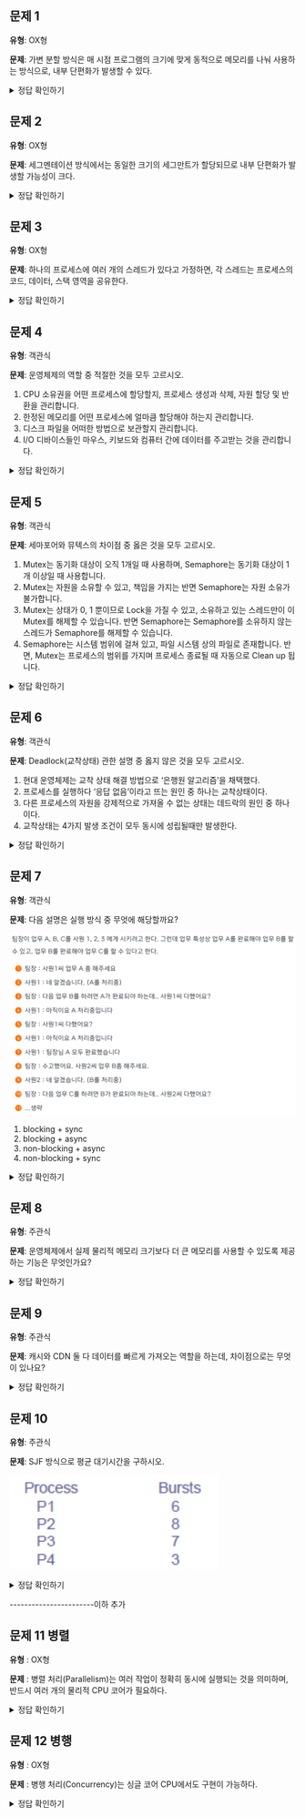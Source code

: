 ## 문제 1

**유형**: OX형

**문제**: 가변 분할 방식은 매 시점 프로그램의 크기에 맞게 동적으로 메모리를 나눠 사용하는 방식으로, 내부 단편화가 발생할 수 있다.

<details>
<summary>정답 확인하기</summary>

**정답**: X → 내부단편화가 아닌, 외부 단편화가 발생할 수 있습니다.

**해설**: 가변 분할 방식은 매 시점 프로그램의 크기에 맞게 동적으로 메모리를 나눠 사용합니다. 내부 단편화는 발생하지 않고, 외부 단편화는 발생할 수 있습니다. 가변 분할 방식 종류에는 최초적합(first fit), 최적접합(best fit), 최악적합(worst fit)이 있습니다.

</details>

## 문제 2

**유형**: OX형

**문제**: 세그멘테이션 방식에서는 동일한 크기의 세그만트가 할당되므로 내부 단편화가 발생할 가능성이 크다.

<details>
<summary>정답 확인하기</summary>

**정답**: X

**해설**: 세그멘테이션은 논리적인 단위로 가변 크기로 할당되므로 내부 단편화는 적지만, 외부 단편화가 발생할 수 있음

</details>

## 문제 3

**유형**: OX형

**문제**: 하나의 프로세스에 여러 개의 스레드가 있다고 가정하면, 각 스레드는 프로세스의 코드, 데이터, 스택 영역을 공유한다.

<details>
<summary>정답 확인하기</summary>

**정답**: X

**해설**: 하나의 프로세스 내의 스레드들은 코드, 데이터, 힙 영역을 공유하지만, 각 스레드는 독립적인 스택 영역을 가집니다. 스택 영역은 함수 호출 시 매개변수, 반환 주소, 지역 변수 등을 저장하는 공간으로, 스레드마다 개별적으로 할당됩니다.

</details>

## 문제 4

**유형**: 객관식

**문제**: 운영체제의 역할 중 적절한 것을 모두 고르시오.

1.  CPU 소유권을 어떤 프로세스에 할당할지, 프로세스 생성과 삭제, 자원 할당 및 반환을 관리합니다.
2.  한정된 메모리를 어떤 프로세스에 얼마큼 할당해야 하는지 관리합니다.
3.  디스크 파일을 어떠한 방법으로 보관할지 관리합니다.
4.  I/O 디바이스들인 마우스, 키보드와 컴퓨터 간에 데이터를 주고받는 것을 관리합니다.

<details>
<summary>정답 확인하기</summary>

**정답**: 1, 2, 3, 4

**해설**: 운영체제 <br/> - 정의: 사용자가 컴퓨터를 쉽게 다루게 해주는 인터페이스입니다. <br/> - 운영체제 종류: Window, Linux, iOS, android, macOS <br/> - 운영체제의 역할 <br/> 1. CPU 스케줄링과 프로세스 관리: CPU 소유권을 어떤 프로세스에 할당할지, 프로세스 생성과 삭제, 자원 할당 및 반환을 관리합니다. <br/> 2. 메모리 관리: 한정된 메모리를 어떤 프로세스에 얼마큼 할당해야 하는지 관리합니다. <br/> 3. 디스크 파일을 어떠한 방법으로 보관할지 관리합니다. <br/> 4. I/O 디바이스 관리: I/O 디바이스들인 마우스, 키보드와 컴퓨터 간에 데이터를 주고받는 것을 관리합니다. <br/>

</details>

## 문제 5

**유형**: 객관식

**문제**: 세마포어와 뮤텍스의 차이점 중 옳은 것을 모두 고르시오.

1.  Mutex는 동기화 대상이 오직 1개일 때 사용하며, Semaphore는 동기화 대상이 1개 이상일 때 사용합니다.
2.  Mutex는 자원을 소유할 수 있고, 책임을 가지는 반면 Semaphore는 자원 소유가 불가합니다.
3.  Mutex는 상태가 0, 1 뿐이므로 Lock을 가질 수 있고, 소유하고 있는 스레드만이 이 Mutex를 해제할 수 있습니다. 반면 Semaphore는 Semaphore를 소유하지 않는 스레드가 Semaphore를 해제할 수 있습니다.
4.  Semaphore는 시스템 범위에 걸쳐 있고, 파일 시스템 상의 파일로 존재합니다. 반면, Mutex는 프로세스의 범위를 가지며 프로세스 종료될 때 자동으로 Clean up 됩니다.

<details>
<summary>정답 확인하기</summary>

**정답**: 1, 2, 3, 4

**해설**

- Mutex (뮤텍스): 공유된 자원의 데이터 혹은 임계영역 등에 하나의 프로세스 혹은 스레드가 접근하는 것을 막아줌 (동기화 대상이 하나)
- Semaphore (세마포어): 공유된 자원의 데이터 혹은 임계영역 등에 여러 프로세스 혹은 스레드가 접근하는 것을 막아줌 (동기화 대상이 하나 이상)
- 뮤텍스와 세마포어는 모두 완벽한 기법은 아니므로 데이터 무결성을 보장할 수 없으며 모든 교착상태를 해결하지는 못합니다. 하지만 상호배제를 위한 기본적인 문법입니다.
- 참고 자료: https://heeonii.tistory.com/14

</details>

## 문제 6

**유형**: 객관식

**문제**: Deadlock(교착상태) 관한 설명 중 옳지 않은 것을 모두 고르시오.

1.  현대 운영체제는 교착 상태 해결 방법으로 ‘은행원 알고리즘’을 채택했다.
2.  프로세스를 실행하다 ‘응답 없음’이라고 뜨는 원인 중 하나는 교착상태이다.
3.  다른 프로세스의 자원을 강제적으로 가져올 수 없는 상태는 데드락의 원인 중 하나이다.
4.  교착상태는 4가지 발생 조건이 모두 동시에 성립될때만 발생한다.

<details>
<summary>정답 확인하기</summary>

**정답**: 1

**해설**

- 교착상태
  - 설명: 두 개 이상의 프로세스들이 서로가 가진 자원을 기다리며 중단된 상태를 말하고, 4가지 발생 조건이 동시에 성립할 때만 발생합니다.
  - 교착 상태의 원인
    1. 비선점: 다른 프로세스의 자원을 강제적으로 가져올 수 없습니다.
    2. 점유 대기: 특정 프로세스가 점유한 자원을 다른 프로세스가 요청하는 상태입니다.
    3. 순환(환형) 대기: 프로세스 A는 프로세스 B의 자원을 요구하고, 프로세스 B는 프로세스 A의 자원을 요구하는 등 서로가 서로의 자원을 요구하는 상황을 말합니다.
    4. 상호 배제: 한 프로세스가 자원을 독점하고 있으며 다른 프로세스들은 접근이 불가능합니다.
  - 교착 상태의 해결 방법
    1. 자원을 할당할 대 애초에 조건이 성립되지 않도록 설계합니다.
    2. 교착 상태 가능성이 없을 때만 자원 할당되며, 프로세스당 요청할 자원들의 최대치를 통해 자원 할당 가능 여부를 파악하는 ‘은행원 알고리즘’을 씁니다.
    3. 교착 상태가 발생하면 사이클이 있는지 찾아보고 이에 관련된 프로세스를 한 개 씩 지웁니다.
    4. 교착 상태는 매우 드물게 일어나기 때문에 이를 처리하는 비용이 더 커서 교착 상태가 발생하면 사용자가 작업을 종료합니다. 현대 운영체제는 이 방법을 채택했습니다. 예를 들어 프로세스를 실행시키다 ‘응답 없음’이라고 뜰 때가 있죠? 교착 상태가 발생한 경우에 이와 같은 경우가 발생하기도 합니다.

</details>

## 문제 7

**유형**: 객관식

**문제**: 다음 설명은 실행 방식 중 무엇에 해당할까요?

![alt text](<image (16).png>)

1.  blocking + sync
2.  blocking + async
3.  non-blocking + async
4.  non-blocking + sync

<details>
<summary>정답 확인하기</summary>

**정답**: 4

**해설**

1. blocking + sync : 다른 작업이 진행되는 동안 자신의 작업을 처리하지 않고 (blocking), 다른 작업의 완료 여부를 바로 받아 순차적으로 처리하는 (sync) 방식이다. 다른 작업의 결과가 자신의 작업에 영향을 주는 경우에 활용할 수 있다.
2. blocking + async : 다른 작업이 진행되는 동안 자신의 작업을 멈추고 기다리는 (blocking), 다른 작업의 결과를 바로 처리하지 않아 순서대로 작업을 수행하지 않는 (async) 방식이다.
3. non-blocking + async : 다른 작업이 진행되는 동안에도자신의 작업을 처리하고 (non-blocking), 다른 작업의 결과를 바로 처리하지 않아 작업 순서가 지켜지지 않는 (async) 방식이다. 다른 작업의 결과가 자신의 작업에 영향을 주지 않는 경우에 활용할 수 있다.
4. non-blocking + sync : 다른 작업이 진행되는 동안에도 자신의 작업을 처리하고 (non-blocking), 다른 작업의 결과를 바로 처리하여 작업을 순차대로 수행하는 (sync) 방식이다.

**참고 자료**: [https://inpa.tistory.com/entry/👩‍💻-동기비동기-블로킹논블로킹-개념-정리](https://inpa.tistory.com/entry/%F0%9F%91%A9%E2%80%8D%F0%9F%92%BB-%EB%8F%99%EA%B8%B0%EB%B9%84%EB%8F%99%EA%B8%B0-%EB%B8%94%EB%A1%9C%ED%82%B9%EB%85%BC%EB%B8%94%EB%A1%9C%ED%82%B9-%EA%B0%9C%EB%85%90-%EC%A0%95%EB%A6%AC)

</details>

## 문제 8

**유형**: 주관식

**문제**: 운영체제에서 실제 물리적 메모리 크기보다 더 큰 메모리를 사용할 수 있도록 제공하는 기능은 무엇인가요?

<details>
<summary>정답 확인하기</summary>

**정답**: 가상메모리

**해설**: 실제 물리적 메모리보다 더 큰 메모리를 사용할 수 있도록 운영체제가 제공하는 기능. 필요한 데이터만 메모리에 올리고 나머지는 디스크에 저장하여, 메모리 부족 문제를 해결할 수 있다.

</details>

## 문제 9

**유형**: 주관식

**문제**: 캐시와 CDN 둘 다 데이터를 빠르게 가져오는 역할을 하는데, 차이점으로는 무엇이 있나요?

<details>
<summary>정답 확인하기</summary>

**정답**: 목적과 동작 방식에서 차이가 있습니다.
캐시는 자주 사용되는 데이터를 임시 저장하여 재사용성을 극대화하고, 반복적인 요청 시 빠르게 반환하는 방식입니다.
CDN은 사용자와 가까운 서버(엣지 서버)에서 데이터를 제공하여 네트워크 지연을 줄이고 로딩 속도를 최적화하는 방식입니다.

</details>

## 문제 10

**유형**: 주관식

**문제**: SJF 방식으로 평균 대기시간을 구하시오.

![alt text](<image (17).png>)

<details>
<summary>정답 확인하기</summary>

**정답**

- 실행 순서: P4 → P1 → P2 → P3
- 평균 대기 시간: (0 + 3 + 9 + 16) / 4 = **7**

**해설**

- CPU 스케줄러
  - 정의: 실행 가능한 프로세스 중 하나를 선택해 CPU를 할당하는 역할을 하며, FCFS, SJF, STRF, RR, 우선순위 스케줄링 등의 방식이 있다.
  - `FCFS` (First Come First Served) → 먼저 CPU를 요청하는 프로세스를 먼저 처리하는 방식 (waiting time이 길어진다)
  - `SJF` (Shortest Job First) → 가장 적게 걸리는 프로세스를 먼저 실행 시킴 (가장 짧은 waiting time 보장) → Starvation발생 가능. 짧은 것들만 실행하면 긴 프로세스는 계속 기다린다.
  - `SRTF` (Shortest Remaining Time First) → 각 task의 남은 시간을 따져보고 가장 짧은 녀석에게 CPU를 할당하는 방식.
  - `RR` (Round Robin) → 모든 job을 time slice 크기로 쪼개고, 한 slice씩 모든 task들을 공평하게 돌리는 방식
  - `Priority Scheduling` (우선 순위 스케줄링) → 우선순위에 따라서 실행순서를 정해주는 방식 (우선 순위는 시간 제한, 메모리 요구량, 프로세스의 중요성, 자원사용 비용 등에 따라 달라짐) → 우선 순위가 같을 경우 FCFS와 다를게 없다.

</details>

-----------------------이하 추가

## 문제 11 병렬

**유형** : OX형

**문제** : 병렬 처리(Parallelism)는 여러 작업이 정확히 동시에 실행되는 것을 의미하며, 반드시 여러 개의 물리적 CPU 코어가 필요하다.

<details>
<summary>정답 확인하기</summary>

**정답** : O

**해설** : 병렬 처리(Parallelism)는 실제로 여러 작업이 동시에 실행되는 것을 의미한다. 멀티 코어 환경에서 여러개의 코어에 작업을 각 코어로 분산시켜서 동시에 작업하는 것을 의미하며 실제 물리적으로 여러 작업이 동시에 실행되는 것이다.

**참고자료**
![병렬과 병행 이미지](https://img1.daumcdn.net/thumb/R1280x0/?scode=mtistory2&fname=https%3A%2F%2Fblog.kakaocdn.net%2Fdn%2F1Shns%2FbtqYusRR3n6%2FUUnBJ5Tqc0w7zIj5yBbRE1%2Fimg.png)

</details>

## 문제 12 병행

**유형** : OX형

**문제** : 병행 처리(Concurrency)는 싱글 코어 CPU에서도 구현이 가능하다.

<details>
<summary>정답 확인하기</summary>

**정답** : O

**해설** : 병행 처리(Concurrency)는 여러 작업이 논리적으로 동시에 진행되는 것처럼 보이는 것으로, 싱글 코어에서도 시분할(time-slicing) 방식으로 구현 가능하다. 실제로는 빠르게 작업 간 전환이 일어나 동시에 실행되는 것처럼 보인다.

</details>
